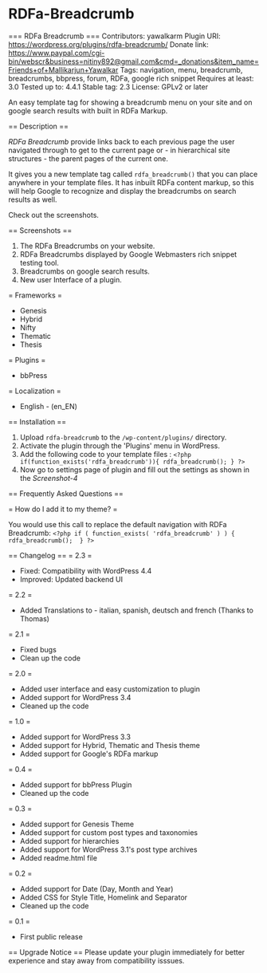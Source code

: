 RDFa-Breadcrumb
===============

=== RDFa Breadcrumb ===
Contributors: yawalkarm
Plugin URI: https://wordpress.org/plugins/rdfa-breadcrumb/
Donate link: https://www.paypal.com/cgi-bin/webscr&business=nitiny892@gmail.com&cmd=_donations&item_name=Friends+of+Mallikarjun+Yawalkar
Tags: navigation, menu, breadcrumb, breadcrumbs, bbpress, forum, RDFa, google rich snippet
Requires at least: 3.0
Tested up to: 4.4.1
Stable tag: 2.3
License: GPLv2 or later


An easy template tag for showing a breadcrumb menu on your site and on google search results with built in RDFa Markup.

== Description ==

*RDFa Breadcrumb* provide links back to each previous page the user navigated through to get to the current page or - in hierarchical site structures - the parent pages of the current one.

It gives you a new template tag called `rdfa_breadcrumb()` that you can place anywhere in your template files. It has inbuilt RDFa content markup, so this will help Google to recognize and display the breadcrumbs on search results as well.

Check out the screenshots.

== Screenshots ==

1. The RDFa Breadcrumbs on your website.
2. RDFa Breadcrumbs displayed by Google Webmasters rich snippet testing tool.
3. Breadcrumbs on google search results.
4. New user Interface of a plugin.

= Frameworks =

* Genesis
* Hybrid
* Nifty
* Thematic
* Thesis

= Plugins =

* bbPress

= Localization =

* English - (en_EN)

== Installation ==

1. Upload `rdfa-breadcrumb` to the `/wp-content/plugins/` directory.
2. Activate the plugin through the 'Plugins' menu in WordPress.
3. Add the following code to your template files : 
`<?php if(function_exists('rdfa_breadcrumb')){ rdfa_breadcrumb(); } ?> `
4. Now go to settings page of plugin and fill out the settings as shown in the *Screenshot-4*

== Frequently Asked Questions ==

= How do I add it to my theme? =

You would use this call to replace the default navigation with RDFa Breadcrumb:
`<?php if ( function_exists( 'rdfa_breadcrumb' ) ) { rdfa_breadcrumb();  } ?>`


== Changelog ==
= 2.3 =
* Fixed: Compatibility with WordPress 4.4 
* Improved: Updated backend UI 

= 2.2 =
* Added Translations to - italian, spanish, deutsch and french (Thanks to Thomas)

= 2.1 =
* Fixed bugs
* Clean up the code

= 2.0 =
* Added user interface and easy customization to plugin
* Added support for WordPress 3.4
* Cleaned up the code


= 1.0 =
* Added support for WordPress 3.3
* Added support for Hybrid, Thematic and Thesis theme
* Added support for Google's RDFa markup

= 0.4 =
* Added support for bbPress Plugin
* Cleaned up the code

= 0.3 =
* Added support for Genesis Theme
* Added support for custom post types and taxonomies
* Added support for hierarchies
* Added support for WordPress 3.1's post type archives
* Added readme.html file

= 0.2 =
* Added support for Date (Day, Month and Year)
* Added CSS for Style Title, Homelink and Separator
* Cleaned up the code

= 0.1 =
* First public release

== Upgrade Notice ==
Please update your plugin immediately for better experience and stay away from compatibility isssues.
